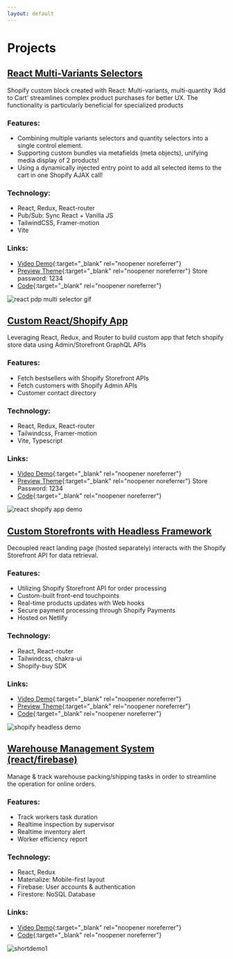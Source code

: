 ```yaml
---
layout: default
---
```


# Projects

<!-- CONTENTFUL_START -->
## [React Multi-Variants Selectors](https://github.com/victorw999/vite-shopify-react-hydrogen-theme-ToM2U-?tab=readme-ov-file#2-pdp-app-one-step-multi-variant-add-to-cart)
Shopify custom block created with React: Multi-variants, multi-quantity ‘Add to Cart’ streamlines complex product purchases for better UX. The functionality is particularly beneficial for specialized products

### Features:
- Combining multiple variants selectors and quantity selectors into a single control element.
- Supporting custom bundles via metafields (meta objects), unifying media display of 2 products!
- Using a dynamically injected entry point to add all selected items to the cart in one Shopify AJAX call!

### Technology:
- React, Redux, React-router
- Pub/Sub: Sync React + Vanilla JS
- TailwindCSS, Framer-motion
- Vite

### Links:
- [Video Demo](https://youtu.be/if6xtNEA810){:target="_blank" rel="noopener noreferrer"}
- [Preview Theme](https://vzine.myshopify.com/products/wild-deodorant-case?preview_theme_id=134018531428){:target="_blank" rel="noopener noreferrer"}  Store password: 1234
- [Code](https://github.com/victorw999/vite-shopify-react-hydrogen-theme-ToM2U-?tab=readme-ov-file#2-pdp-app-one-step-multi-variant-add-to-cart){:target="_blank" rel="noopener noreferrer"}

![react pdp multi selector gif](https://images.ctfassets.net/db6gfg5vs1vk/3jk1nwe5qICgzKfjDJAvjB/a8e687c5f921e88cd20c529bd01c1862/react_pdp_multi_selector.gif)
          
## [Custom React/Shopify App](https://github.com/victorw999/vite-shopify-react-hydrogen-theme-ToM2U-?tab=readme-ov-file#1-react-app-for-shopify-store)
Leveraging React, Redux, and Router to build custom app that fetch shopify store data using Admin/Storefront GraphQL APIs

### Features:
- Fetch bestsellers with Shopify Storefront APIs
- Fetch customers with Shopify Admin APIs
- Customer contact directory

### Technology:
- React, Redux, React-router
- Tailwindcss, Framer-motion
- Vite, Typescript

### Links:
- [Video Demo](https://youtu.be/-xxTLYyh8go){:target="_blank" rel="noopener noreferrer"}
- [Preview Theme](https://vzine.myshopify.com/?preview_theme_id=134018531428){:target="_blank" rel="noopener noreferrer"}   Store Password: 1234
- [Code](https://github.com/victorw999/vite-shopify-react-hydrogen-theme-ToM2U-?tab=readme-ov-file#1-react-app-for-shopify-store){:target="_blank" rel="noopener noreferrer"}

![react shopify app demo](https://images.ctfassets.net/db6gfg5vs1vk/2eGpwsZkF6uzBIUfE5LtUz/01e134f12aa9211dfce132c4fcd25b13/react_shopify_app_demo.gif)
          
## [Custom Storefronts with Headless Framework](https://github.com/victorw999/shopiy-headless-react-x6rzqeVa)
Decoupled react landing page (hosted separately) interacts with the Shopify Storefront API for data retrieval.

### Features:
- Utilizing Shopify Storefront API for order processing
- Custom-built front-end touchpoints
- Real-time products updates with Web hooks
- Secure payment processing through Shopify Payments
- Hosted on Netlify

### Technology:
- React, React-router
- Tailwindcss, chakra-ui
- Shopify-buy SDK

### Links:
- [Video Demo](https://youtu.be/dSX9uwD-H7E){:target="_blank" rel="noopener noreferrer"}
- [Preview Theme](https://shopiy-headless-react-x6rzqeva.netlify.app/){:target="_blank" rel="noopener noreferrer"}
- [Code](https://github.com/victorw999/shopiy-headless-react-x6rzqeVa){:target="_blank" rel="noopener noreferrer"}

![shopify headless demo](https://images.ctfassets.net/db6gfg5vs1vk/7r7xLm5WB8bKpGv0pFVBu5/1e599c66bc3490c15539d2b0a67c66df/shopify_headless_demo.gif)
          
## [Warehouse Management System (react/firebase)](https://github.com/victorw999/warehouse_demo)
Manage & track warehouse packing/shipping tasks in order to streamline the operation for online orders.

### Features:
- Track workers task duration
- Realtime inspection by supervisor
- Realtime inventory alert
- Worker efficiency report

### Technology:
- React, Redux
- Materialize: Mobile-first layout
- Firebase: User accounts & authentication
- Firestore: NoSQL Database

### Links:
- [Video Demo](https://youtu.be/xh8hlcQzXGM){:target="_blank" rel="noopener noreferrer"}
- [Code](https://github.com/victorw999/warehouse_demo){:target="_blank" rel="noopener noreferrer"}

![shortdemo1](https://images.ctfassets.net/db6gfg5vs1vk/73PekG3Uo3ZjqgQH9NlKXZ/8b81c9bdf27a0218ddec62f2b817a77c/shortdemo1.gif)
          
<!-- CONTENTFUL_END -->